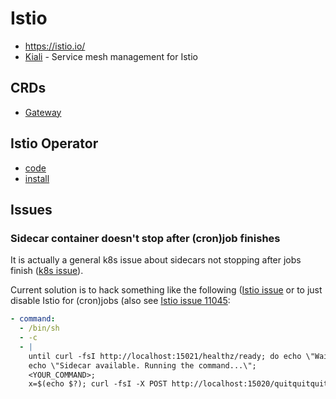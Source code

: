 # Istio

* <https://istio.io/>
* [Kiali](https://kiali.io/) - Service mesh management for Istio

## CRDs

* [Gateway](https://istio.io/latest/docs/reference/config/networking/gateway/)

## Istio Operator

* [code](https://github.com/istio/istio/tree/master/operator)
* [install](https://istio.io/latest/docs/setup/install/operator/)

## Issues

### Sidecar container doesn't stop after (cron)job finishes

It is actually a general k8s issue about sidecars not stopping after jobs finish ([k8s issue](https://github.com/kubernetes/kubernetes/issues/25908)).

Current solution is to hack something like the following ([Istio issue](https://github.com/istio/istio/issues/6324#issuecomment-760156652) or to just disable Istio for (cron)jobs (also see [Istio issue 11045](https://github.com/istio/istio/issues/11045):

```yaml
- command:
  - /bin/sh
  - -c
  - |
    until curl -fsI http://localhost:15021/healthz/ready; do echo \"Waiting for Sidecar...\"; sleep 3; done;
    echo \"Sidecar available. Running the command...\";
    <YOUR_COMMAND>;
    x=$(echo $?); curl -fsI -X POST http://localhost:15020/quitquitquit && exit $x
```